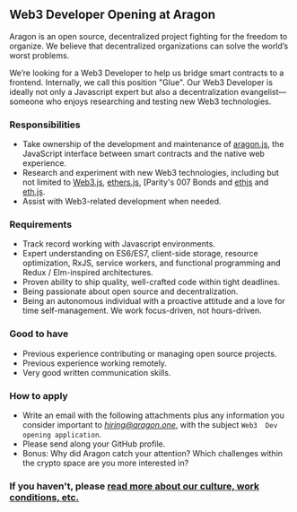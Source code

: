 ## Web3 Developer Opening at Aragon

Aragon is an open source, decentralized project fighting for the freedom to organize. We believe that decentralized organizations can solve the world’s worst problems.

We’re looking for a Web3 Developer to help us bridge smart contracts to a frontend. Internally, we call this position "Glue". Our Web3 Developer is ideally not only a Javascript expert but also a decentralization evangelist—someone who enjoys researching and testing new Web3 technologies.

### Responsibilities

- Take ownership of the development and maintenance of [aragon.js](https://github.com/aragon/aragon.js), the JavaScript interface between smart contracts and the native web experience.
- Research and experiment with new Web3 technologies, including but not limited to [Web3.js](https://github.com/ethereum/web3.js/), [ethers.js](https://github.com/ethers-io/ethers.js/), [Parity's 007 Bonds and [ethjs](https://github.com/paritytech/oo7-parity) and [eth.js](https://github.com/ethjs/ethjs).
- Assist with Web3-related development when needed.

### Requirements

- Track record working with Javascript environments.
- Expert understanding on ES6/ES7, client-side storage, resource optimization, RxJS, service workers, and functional programming and Redux / Elm-inspired architectures.
- Proven ability to ship quality, well-crafted code within tight deadlines.
- Being passionate about open source and decentralization.
- Being an autonomous individual with a proactive attitude and a love for time self-management. We work focus-driven, not hours-driven.

### Good to have

- Previous experience contributing or managing open source projects.
- Previous experience working remotely.
- Very good written communication skills.

### How to apply

- Write an email with the following attachments plus any information you consider important to *hiring@aragon.one*, with the subject `Web3  Dev opening application`.
- Please send along your GitHub profile. 
- Bonus: Why did Aragon catch your attention? Which challenges within the crypto space are you more interested in?

### If you haven't, please [read more about our culture, work conditions, etc.](../index.md)
